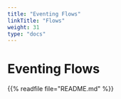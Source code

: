 ```yaml
---
title: "Eventing Flows"
linkTitle: "Flows"
weight: 31
type: "docs"
---
```


# Eventing Flows

{{% readfile file="README.md" %}}

